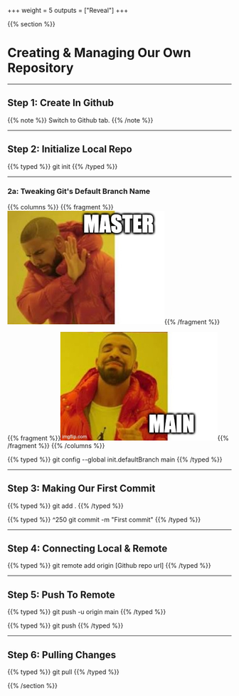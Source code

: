 +++
weight = 5
outputs = ["Reveal"]
+++

{{% section %}}
# Creating & Managing Our Own Repository

---

## Step 1: Create In Github

{{% note %}}
Switch to Github tab.
{{% /note %}}

---

## Step 2: Initialize Local Repo

{{% typed %}}
git init
{{% /typed %}}

---

### 2a: Tweaking Git's Default Branch Name

{{% columns %}}
{{% fragment %}}![](/img/master.jpg){{% /fragment %}}

{{% fragment %}}![](/img/main.jpg){{% /fragment %}}
{{% /columns %}}

{{% typed %}}
git config --global init.defaultBranch main
{{% /typed %}}

---

## Step 3: Making Our First Commit

{{% typed %}}
git add .
{{% /typed %}}

{{% typed %}}
^250 git commit -m "First commit"
{{% /typed %}}

---

## Step 4: Connecting Local & Remote

{{% typed %}}
git remote add origin [Github repo url]
{{% /typed %}}

---

## Step 5: Push To Remote

{{% typed %}}
git push -u origin main
{{% /typed %}}

{{% typed %}}
git push
{{% /typed %}}

---

## Step 6: Pulling Changes

{{% typed %}}
git pull
{{% /typed %}}

{{% /section %}}
